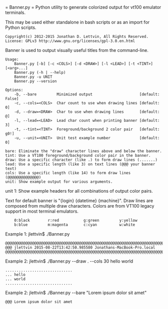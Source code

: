 = Banner.py =
Python utility to generate colorized output for vt100 emulator terminals.

This may be used either standalone in bash scripts or as an import for Python scripts.

```
Copyright(c) 2012-2015 Jonathan D. Lettvin, All Rights Reserved.
License: GPLv3 http://www.gnu.org/licenses/gpl-3.0.en.html
```

Banner is used to output visually useful titles from the command-line.

```
Usage:
    Banner.py [-b] [-c <COLS>] [-d <DRAW>] [-l <LEAD>] [-t <TINT>] [<arg>...]
    Banner.py (-h | --help)
    Banner.py -u UNIT
    Banner.py --version

Options:
    -b, --bare         Minimized output                     [default: False]
    -c, --cols=<COLS>  Char count to use when drawing lines [default: 0]
    -d, --draw=<DRAW>  Char to use when drawing lines       [default: @]
    -l, --lead=<LEAD>  Lead char count when printing banner [default: 3]
    -t, --tint=<TINT>  Foreground/background 2 color pair   [default: g0!]
    -u, --unit=<UNIT>  Unit test example number             [default: 0]

bare: Eliminate the "draw" character lines above and below the banner.
tint: Use a VT100 foreground/background color pair in the banner.
draw: Use a specific character (like .) to form draw lines (.......)
lead: Use a specific length (like 3) on text lines (@@@ your banner text)
cols: Use a specific length (like 14) to form draw lines (@@@@@@@@@@@@@@)
unit: Show example output for various arguments.
```

unit 1: Show example headers for all combinations of output color pairs.

Text for default banner is "{login} {datetime} {machine}".
Draw lines are composed from multiple draw characters.
Colors are from VT100 legacy support in most terminal emulators.
```
    0:black        r:red           g:green         y:yellow
    b:blue         m:magenta       c:cyan          w:white
```

Example 1: jlettvin$ ./Banner.py
```
@@@@@@@@@@@@@@@@@@@@@@@@@@@@@@@@@@@@@@@@@@@@@@@@@@@@@@@@@@@@@@@@@@@@@@@@@@@@@@@
@@@ jlettvin 2015-08-22T13:42:50.985580 Jonathans-MacBook-Pro.local
@@@@@@@@@@@@@@@@@@@@@@@@@@@@@@@@@@@@@@@@@@@@@@@@@@@@@@@@@@@@@@@@@@@@@@@@@@@@@@@
```

Example 2: jlettvin$ ./Banner.py --draw . --cols 30 hello world
```
..............................
... hello
... world
..............................
```

Example 2: jlettvin$ ./Banner.py --bare "Lorem ipsum dolor sit amet"
```
@@@ Lorem ipsum dolor sit amet
```
